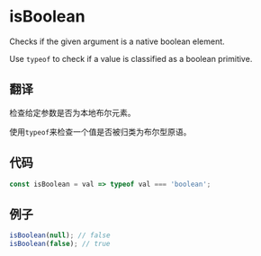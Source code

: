 # isBoolean

Checks if the given argument is a native boolean element.

Use `typeof` to check if a value is classified as a boolean primitive.

## 翻译

检查给定参数是否为本地布尔元素。

使用`typeof`来检查一个值是否被归类为布尔型原语。

## 代码

```js
const isBoolean = val => typeof val === 'boolean';
```

## 例子

```js
isBoolean(null); // false
isBoolean(false); // true
```
